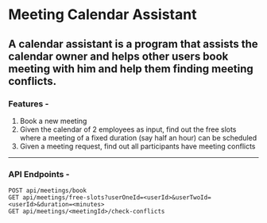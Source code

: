 # Meeting Calendar Assistant

A calendar assistant is a program that assists the calendar owner and helps
other users book meeting with him and help them finding meeting conflicts.
----
### Features -
1. Book a new meeting
2. Given the calendar of 2 employees as input, find out the free slots where a
   meeting of a fixed duration (say half an hour) can be scheduled
3. Given a meeting request, find out all participants have meeting conflicts
---
### API Endpoints - 
```text
POST api/meetings/book
GET api/meetings/free-slots?userOneId=<userId>&userTwoId=<userId>&duration=<minutes>
GET api/meetings/<meetingId>/check-conflicts
```

